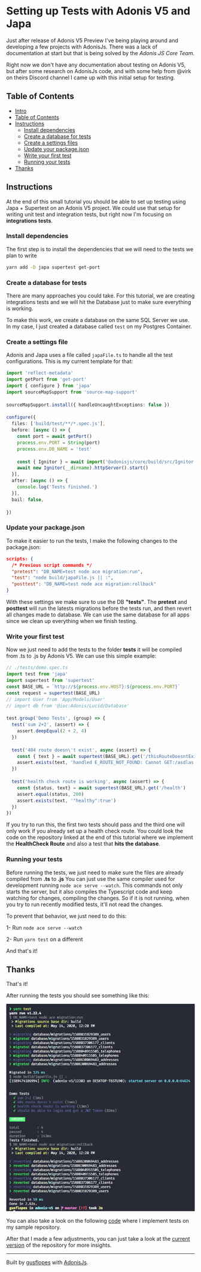 # Setting up Tests with Adonis V5 and Japa
Just after release of Adonis V5 Preview I've being playing around and developing a few projects with AdonisJs. There was a lack of documentation at start but that is being solved by the *Adonis JS Core Team*.

Right now we don't have any documentation about testing on Adonis V5, but after some research on AdonisJs code, and with some help from @virk on theirs Discord channel I came up with this initial setup for testing.

## Table of Contents
* [Intro](#setting-up-tests-with-adonis-v5-and-japa)
* [Table of Contents](#table-of-contents)
* [Instructions](#instructions)
  + [Install dependencies](#install-dependencies)
  + [Create a database for tests](#create-a-database-for-tests)
  + [Create a settings files](#create-a-settings-file)
  + [Update your package.json](#Update-your-package.json)
  + [Write your first test](#Write-your-first-test)
  + [Running your tests](#Running-your-tests)
* [Thanks](#thanks)


## Instructions
At the end of this small tutorial you should be able to set up testing using Japa + Supertest on an Adonis V5 project. We could use that setup for writing unit test and integration tests, but right now I'm focusing on **integrations tests**.

### Install dependencies
The first step is to install the dependencies that we will need to the tests we plan to write
```bash
yarn add -D japa supertest get-port
```

### Create a database for tests
There are many approaches you could take. For this tutorial, we are creating integrations tests and we will hit the Database just to make sure everything is working.

To make this work, we create a database on the same SQL Server we use. In my case, I just created a database called `test` on my Postgres Container.

### Create a settings file
Adonis and Japa uses a file called `japaFile.ts` to handle all the test configurations. This is my current template for that:

```ts
import 'reflect-metadata'
import getPort from 'get-port'
import { configure } from 'japa'
import sourceMapSupport from 'source-map-support'

sourceMapSupport.install({ handleUncaughtExceptions: false })

configure({
  files: ['build/test/**/*.spec.js'],
  before: [async () => {
    const port = await getPort()
    process.env.PORT = String(port)
    process.env.DB_NAME = 'test'

    const { Ignitor } = await import('@adonisjs/core/build/src/Ignitor')
    await new Ignitor(__dirname).httpServer().start()
  }],
  after: [async () => {
    console.log('Tests finished.')
  }],
  bail: false,

})
```

### Update your package.json
To make it easier to run the tests, I make the following changes to the package.json:
```json
scripts: {
  /* Previous script commands */
  "pretest": "DB_NAME=test node ace migration:run",
  "test": "node build/japaFile.js || :",
  "posttest": "DB_NAME=test node ace migration:rollback"
}
```

With these settings we make sure to use the DB **"tests"**. The **pretest** and **posttest** will run the latests migrations before the tests run, and then revert all changes made to database. We can use the same database for all apps since we clean up everything when we finish testing.

### Write your first test
Now we just need to add the tests to the folder **tests** it will be compiled from .ts to .js by Adonis V5. We can use this simple example:

```ts
// ./tests/demo.spec.ts
import test from 'japa'
import supertest from 'supertest'
const BASE_URL = `http://${process.env.HOST}:${process.env.PORT}`
const request = supertest(BASE_URL)
// import User from 'App/Models/User'
// import db from '@ioc:Adonis/Lucid/Database'

test.group('Demo Tests', (group) => {
  test('sum 2+2', (assert) => {
    assert.deepEqual(2 + 2, 4)
  })

  test('404 route doesn\'t exist', async (assert) => {
    const { text } = await supertest(BASE_URL).get('/thisRouteDoesntExist').expect(404)
    assert.exists(text, 'handled E_ROUTE_NOT_FOUND: Cannot GET:/asdlas')
  })

  test('health check route is working', async (assert) => {
    const {status, text} = await supertest(BASE_URL).get('/health')
    assert.equal(status, 200)
    assert.exists(text, '"healthy":true')
  })
})
```

If you try to run this, the first two tests should pass and the third one will only work if you already set up a health check route.
You could look the code on the repository linked at the end of this tutorial where we implement the **HealthCheck Route** and also a test that **hits the database**.

### Running your tests
Before running the tests, we just need to make sure the files are already compiled from **.ts** to **.js**
You can just use the same compiler used for development running `node ace serve --watch`.
This commands not only starts the server, but it also compiles the Typescript code and keep watching for changes, compiling the changes. So if it is not running, when you try to run recently modified tests, it'll not read the changes.

To prevent that behavior, we just need to do this:

1- Run `node ace serve --watch`

2- Run `yarn test` on a different 

And that's it!

## Thanks
That's it!

After running the tests you should see something like this:

<p align="center">
  <img src="./assets/adonis-test.png"
    alt="AdonisJs Test with Japa"
  />
</p>

You can also take a look on the following [code](https://github.com/gusflopes/adonis-v5/commit/b352f42079f3cd15ed13af13c64bb6d793f369dd) where I implement tests on my sample repository.

After that I made a few adjustments, you can just take a look at the [current version](https://github.com/gusflopes/adonis-v5) of the repository for more insights.

---

Built by [gusflopes](https://github.com/gusflopes) with [AdonisJs](https://preview.adonisjs.com/).